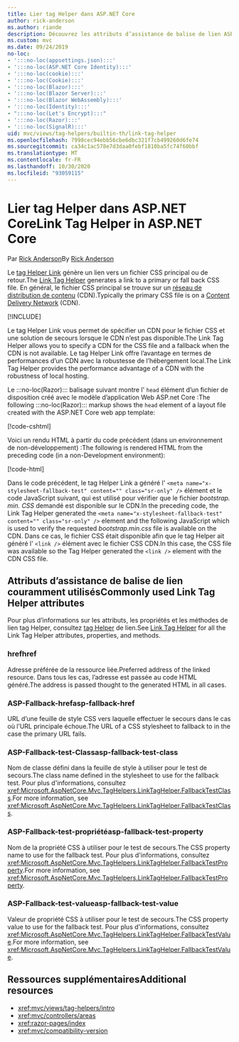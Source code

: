```yaml
---
title: Lier tag Helper dans ASP.NET Core
author: rick-anderson
ms.author: riande
description: Découvrez les attributs d’assistance de balise de lien ASP.NET Core et le rôle joué par chaque attribut lors de l’extension du comportement de la balise de lien HTML.
ms.custom: mvc
ms.date: 09/24/2019
no-loc:
- ':::no-loc(appsettings.json):::'
- ':::no-loc(ASP.NET Core Identity):::'
- ':::no-loc(cookie):::'
- ':::no-loc(Cookie):::'
- ':::no-loc(Blazor):::'
- ':::no-loc(Blazor Server):::'
- ':::no-loc(Blazor WebAssembly):::'
- ':::no-loc(Identity):::'
- ":::no-loc(Let's Encrypt):::"
- ':::no-loc(Razor):::'
- ':::no-loc(SignalR):::'
uid: mvc/views/tag-helpers/builtin-th/link-tag-helper
ms.openlocfilehash: 7998cec94ebb56cbe6dbc321f7cb499260d6fe74
ms.sourcegitcommit: ca34c1ac578e7d3daa0febf1810ba5fc74f60bbf
ms.translationtype: MT
ms.contentlocale: fr-FR
ms.lasthandoff: 10/30/2020
ms.locfileid: "93059115"
---
```

# <a name="link-tag-helper-in-aspnet-core"></a><span data-ttu-id="d7c8b-103">Lier tag Helper dans ASP.NET Core</span><span class="sxs-lookup"><span data-stu-id="d7c8b-103">Link Tag Helper in ASP.NET Core</span></span>

<span data-ttu-id="d7c8b-104">Par [Rick Anderson](https://twitter.com/RickAndMSFT)</span><span class="sxs-lookup"><span data-stu-id="d7c8b-104">By [Rick Anderson](https://twitter.com/RickAndMSFT)</span></span>

<span data-ttu-id="d7c8b-105">Le [tag Helper Link](xref:Microsoft.AspNetCore.Mvc.TagHelpers.LinkTagHelper) génère un lien vers un fichier CSS principal ou de retour.</span><span class="sxs-lookup"><span data-stu-id="d7c8b-105">The [Link Tag Helper](xref:Microsoft.AspNetCore.Mvc.TagHelpers.LinkTagHelper) generates a link to a primary or fall back CSS file.</span></span> <span data-ttu-id="d7c8b-106">En général, le fichier CSS principal se trouve sur un [réseau de distribution de contenu](/office365/enterprise/content-delivery-networks#what-exactly-is-a-cdn) (CDN).</span><span class="sxs-lookup"><span data-stu-id="d7c8b-106">Typically the primary CSS file is on a [Content Delivery Network](/office365/enterprise/content-delivery-networks#what-exactly-is-a-cdn) (CDN).</span></span>

[!INCLUDE[](~/includes/cdn.md)]

<span data-ttu-id="d7c8b-107">Le tag Helper Link vous permet de spécifier un CDN pour le fichier CSS et une solution de secours lorsque le CDN n’est pas disponible.</span><span class="sxs-lookup"><span data-stu-id="d7c8b-107">The Link Tag Helper allows you to specify a CDN for the CSS file and a fallback when the CDN is not available.</span></span> <span data-ttu-id="d7c8b-108">Le tag Helper Link offre l’avantage en termes de performances d’un CDN avec la robustesse de l’hébergement local.</span><span class="sxs-lookup"><span data-stu-id="d7c8b-108">The Link Tag Helper provides the performance advantage of a CDN with the robustness of local hosting.</span></span>

<span data-ttu-id="d7c8b-109">Le :::no-loc(Razor)::: balisage suivant montre l' `head` élément d’un fichier de disposition créé avec le modèle d’application Web ASP.net Core :</span><span class="sxs-lookup"><span data-stu-id="d7c8b-109">The following :::no-loc(Razor)::: markup shows the `head` element of a layout file created with the ASP.NET Core web app template:</span></span>

[!code-cshtml[](link-tag-helper/sample/_Layout.cshtml?name=snippet)]

<span data-ttu-id="d7c8b-110">Voici un rendu HTML à partir du code précédent (dans un environnement de non-développement) :</span><span class="sxs-lookup"><span data-stu-id="d7c8b-110">The following is rendered HTML from the preceding code (in a non-Development environment):</span></span>

[!code-html[](link-tag-helper/sample/HtmlPage1.html)]

<span data-ttu-id="d7c8b-111">Dans le code précédent, le tag Helper Link a généré l' `<meta name="x-stylesheet-fallback-test" content="" class="sr-only" />` élément et le code JavaScript suivant, qui est utilisé pour vérifier que le fichier *bootstrap. min. CSS* demandé est disponible sur le CDN.</span><span class="sxs-lookup"><span data-stu-id="d7c8b-111">In the preceding code, the Link Tag Helper generated the `<meta name="x-stylesheet-fallback-test" content="" class="sr-only" />` element and the following JavaScript which is used to verify the requested *bootstrap.min.css* file is available on the CDN.</span></span> <span data-ttu-id="d7c8b-112">Dans ce cas, le fichier CSS était disponible afin que le tag Helper ait généré l' `<link />` élément avec le fichier CSS CDN.</span><span class="sxs-lookup"><span data-stu-id="d7c8b-112">In this case, the CSS file was available so the Tag Helper generated the `<link />` element with the CDN CSS file.</span></span>

## <a name="commonly-used-link-tag-helper-attributes"></a><span data-ttu-id="d7c8b-113">Attributs d’assistance de balise de lien couramment utilisés</span><span class="sxs-lookup"><span data-stu-id="d7c8b-113">Commonly used Link Tag Helper attributes</span></span>

<span data-ttu-id="d7c8b-114">Pour plus d’informations sur les attributs, les propriétés et les méthodes de lien tag Helper, consultez [tag Helper](xref:Microsoft.AspNetCore.Mvc.TagHelpers.LinkTagHelper)  de lien.</span><span class="sxs-lookup"><span data-stu-id="d7c8b-114">See [Link Tag Helper](xref:Microsoft.AspNetCore.Mvc.TagHelpers.LinkTagHelper)  for all the Link Tag Helper attributes, properties, and methods.</span></span>

### <a name="href"></a><span data-ttu-id="d7c8b-115">href</span><span class="sxs-lookup"><span data-stu-id="d7c8b-115">href</span></span>

<span data-ttu-id="d7c8b-116">Adresse préférée de la ressource liée.</span><span class="sxs-lookup"><span data-stu-id="d7c8b-116">Preferred address of the linked resource.</span></span> <span data-ttu-id="d7c8b-117">Dans tous les cas, l’adresse est passée au code HTML généré.</span><span class="sxs-lookup"><span data-stu-id="d7c8b-117">The address is passed thought to the generated HTML in all cases.</span></span>

### <a name="asp-fallback-href"></a><span data-ttu-id="d7c8b-118">ASP-Fallback-href</span><span class="sxs-lookup"><span data-stu-id="d7c8b-118">asp-fallback-href</span></span>

<span data-ttu-id="d7c8b-119">URL d’une feuille de style CSS vers laquelle effectuer le secours dans le cas où l’URL principale échoue.</span><span class="sxs-lookup"><span data-stu-id="d7c8b-119">The URL of a CSS stylesheet to fallback to in the case the primary URL fails.</span></span>

### <a name="asp-fallback-test-class"></a><span data-ttu-id="d7c8b-120">ASP-Fallback-test-Class</span><span class="sxs-lookup"><span data-stu-id="d7c8b-120">asp-fallback-test-class</span></span>

<span data-ttu-id="d7c8b-121">Nom de classe défini dans la feuille de style à utiliser pour le test de secours.</span><span class="sxs-lookup"><span data-stu-id="d7c8b-121">The class name defined in the stylesheet to use for the fallback test.</span></span> <span data-ttu-id="d7c8b-122">Pour plus d'informations, consultez <xref:Microsoft.AspNetCore.Mvc.TagHelpers.LinkTagHelper.FallbackTestClass>.</span><span class="sxs-lookup"><span data-stu-id="d7c8b-122">For more information, see <xref:Microsoft.AspNetCore.Mvc.TagHelpers.LinkTagHelper.FallbackTestClass>.</span></span>

### <a name="asp-fallback-test-property"></a><span data-ttu-id="d7c8b-123">ASP-Fallback-test-propriété</span><span class="sxs-lookup"><span data-stu-id="d7c8b-123">asp-fallback-test-property</span></span>

<span data-ttu-id="d7c8b-124">Nom de la propriété CSS à utiliser pour le test de secours.</span><span class="sxs-lookup"><span data-stu-id="d7c8b-124">The CSS property name to use for the fallback test.</span></span> <span data-ttu-id="d7c8b-125">Pour plus d'informations, consultez <xref:Microsoft.AspNetCore.Mvc.TagHelpers.LinkTagHelper.FallbackTestProperty>.</span><span class="sxs-lookup"><span data-stu-id="d7c8b-125">For more information, see <xref:Microsoft.AspNetCore.Mvc.TagHelpers.LinkTagHelper.FallbackTestProperty>.</span></span>

### <a name="asp-fallback-test-value"></a><span data-ttu-id="d7c8b-126">ASP-Fallback-test-value</span><span class="sxs-lookup"><span data-stu-id="d7c8b-126">asp-fallback-test-value</span></span>

<span data-ttu-id="d7c8b-127">Valeur de propriété CSS à utiliser pour le test de secours.</span><span class="sxs-lookup"><span data-stu-id="d7c8b-127">The CSS property value to use for the fallback test.</span></span> <span data-ttu-id="d7c8b-128">Pour plus d'informations, consultez <xref:Microsoft.AspNetCore.Mvc.TagHelpers.LinkTagHelper.FallbackTestValue>.</span><span class="sxs-lookup"><span data-stu-id="d7c8b-128">For more information, see <xref:Microsoft.AspNetCore.Mvc.TagHelpers.LinkTagHelper.FallbackTestValue>.</span></span>

## <a name="additional-resources"></a><span data-ttu-id="d7c8b-129">Ressources supplémentaires</span><span class="sxs-lookup"><span data-stu-id="d7c8b-129">Additional resources</span></span>

* <xref:mvc/views/tag-helpers/intro>
* <xref:mvc/controllers/areas>
* <xref:razor-pages/index>
* <xref:mvc/compatibility-version>
